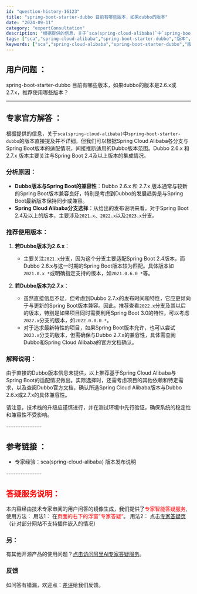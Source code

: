 ```yaml
---
id: "question-history-16123"
title: "spring-boot-starter-dubbo 目前有哪些版本，如果dubbo的版本"
date: "2024-09-11"
category: "expertConsultation"
description: "根据提供的信息，关于`sca(spring-cloud-alibaba)`中`spring-boot-starter-dubbo`的版本直接提及并不详细，但我们可以根据Spring Cloud Alibaba各分支与Spring Boot版本的适配情况，间接推断适用的Dubbo版本范围。Dubbo "
tags: ["sca","spring-cloud-alibaba","spring-boot-starter-dubbo","版本","推荐","26x","27x"]
keywords: ["sca","spring-cloud-alibaba","spring-boot-starter-dubbo","版本","推荐","26x","27x"]
---
```


## 用户问题 ： 
 spring-boot-starter-dubbo 目前有哪些版本，如果dubbo的版本是2.6.x或2.7.x，推荐使用哪些版本？  

---------------
## 专家官方解答 ：

根据提供的信息，关于`sca(spring-cloud-alibaba)`中`spring-boot-starter-dubbo`的版本直接提及并不详细，但我们可以根据Spring Cloud Alibaba各分支与Spring Boot版本的适配情况，间接推断适用的Dubbo版本范围。Dubbo 2.6.x 和 2.7.x 版本主要关注与Spring Boot 2.4及以上版本的集成情况。

### 分析原因：

- **Dubbo版本与Spring Boot的兼容性**：Dubbo 2.6.x 和 2.7.x 版本通常与较新的Spring Boot版本兼容良好，特别是考虑到Dubbo的发展趋势是与Spring Boot最新版本保持同步或兼容。
- **Spring Cloud Alibaba分支选择**：从给出的发布说明来看，对于Spring Boot 2.4及以上的版本，主要涉及`2021.x`、`2022.x`以及`2023.x`分支。

### 推荐使用版本：

1. **若Dubbo版本为2.6.x**：
   - 主要关注`2021.x`分支，因为这个分支主要适配Spring Boot 2.4版本，而Dubbo 2.6.x与这一时期的Spring Boot版本较为匹配。具体版本如`2021.0.x *`或明确指定支持的版本，如`2021.0.6.0 *`等。
   
2. **若Dubbo版本为2.7.x**：
   - 虽然直接信息不足，但考虑到Dubbo 2.7.x的发布时间和特性，它应更倾向于与更新的Spring Boot版本兼容。因此，推荐查看`2022.x`分支及其以后的版本，特别是如果项目同时需要利用Spring Boot 3.0的特性，可以考虑`2022.x`分支的版本，如`2022.0.0.0 *`。
   - 对于追求最新特性的项目，如果Spring Boot版本允许，也可以尝试`2023.x`分支的版本，但需确保与Dubbo 2.7.x的兼容性，具体需查阅Dubbo和Spring Cloud Alibaba的官方文档确认。

### 解释说明：

由于直接的Dubbo版本信息未提供，以上推荐基于Spring Cloud Alibaba与Spring Boot的适配情况做出。实际选择时，还需考虑项目的其他依赖和特定需求，以及查阅Dubbo官方文档，确认所选Spring Cloud Alibaba版本与Dubbo 2.6.x或2.7.x的具体兼容性。

请注意，技术栈的升级应谨慎进行，并在测试环境中先行验证，确保系统的稳定性和兼容性不受影响。


<font color="#949494">---------------</font> 


## 参考链接 ：

* 专家经验：sca(spring-cloud-alibaba) 版本发布说明 


 <font color="#949494">---------------</font> 
 


## <font color="#FF0000">答疑服务说明：</font> 

本内容经由技术专家审阅的用户问答的镜像生成，我们提供了<font color="#FF0000">专家智能答疑服务</font>,使用方法：
用法1： 在<font color="#FF0000">页面的右下的浮窗”专家答疑“</font>。
用法2： 点击[专家答疑页](https://answer.opensource.alibaba.com/docs/intro)（针对部分网站不支持插件嵌入的情况）
### 另：


有其他开源产品的使用问题？[点击访问阿里AI专家答疑服务](https://answer.opensource.alibaba.com/docs/intro)。
### 反馈
如问答有错漏，欢迎点：[差评](https://ai.nacos.io/user/feedbackByEnhancerGradePOJOID?enhancerGradePOJOId=17080)给我们反馈。
